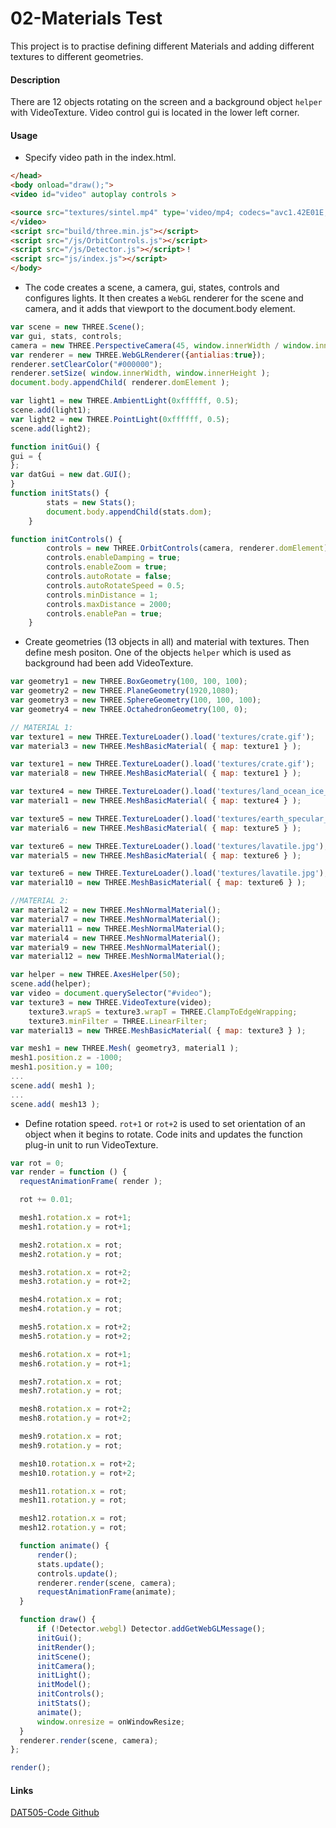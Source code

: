 02-Materials Test
========

This project is to practise defining different Materials and adding different textures to different geometries.

#### Description ####
There are 12 objects rotating on the screen and a background object `helper` with VideoTexture. Video control gui is located in the lower left corner.

#### Usage ####

* Specify video path in the index.html.

```html
</head>
<body onload="draw();">
<video id="video" autoplay controls >

<source src="textures/sintel.mp4" type='video/mp4; codecs="avc1.42E01E, mp4a.40.2"'>
</video>
<script src="build/three.min.js"></script>
<script src="/js/OrbitControls.js"></script>
<script src="/js/Detector.js"></script>！
<script src="js/index.js"></script>
</body>
```
* The code creates a scene, a camera, gui, states, controls and configures lights. It then creates a `WebGL` renderer for the scene and camera, and it adds that viewport to the document.body element.

```javascript
var scene = new THREE.Scene();
var gui, stats, controls;
camera = new THREE.PerspectiveCamera(45, window.innerWidth / window.innerHeight, 300, 10000 );
var renderer = new THREE.WebGLRenderer({antialias:true});
renderer.setClearColor("#000000");
renderer.setSize( window.innerWidth, window.innerHeight );
document.body.appendChild( renderer.domElement );

var light1 = new THREE.AmbientLight(0xffffff, 0.5);
scene.add(light1);
var light2 = new THREE.PointLight(0xffffff, 0.5);
scene.add(light2);

function initGui() {
gui = {
};
var datGui = new dat.GUI();
}
function initStats() {
        stats = new Stats();
        document.body.appendChild(stats.dom);
    }

function initControls() {
        controls = new THREE.OrbitControls(camera, renderer.domElement);
        controls.enableDamping = true;
        controls.enableZoom = true;
        controls.autoRotate = false;
        controls.autoRotateSpeed = 0.5;
        controls.minDistance = 1;
        controls.maxDistance = 2000;
        controls.enablePan = true;
    }
```

* Create geometries (13 objects in all) and material with textures. Then define mesh positon. One of the objects `helper` which is used as background had been add VideoTexture.

```javascript
var geometry1 = new THREE.BoxGeometry(100, 100, 100);
var geometry2 = new THREE.PlaneGeometry(1920,1080);
var geometry3 = new THREE.SphereGeometry(100, 100, 100);
var geometry4 = new THREE.OctahedronGeometry(100, 0);

// MATERIAL 1:
var texture1 = new THREE.TextureLoader().load('textures/crate.gif');
var material3 = new THREE.MeshBasicMaterial( { map: texture1 } );

var texture1 = new THREE.TextureLoader().load('textures/crate.gif');
var material8 = new THREE.MeshBasicMaterial( { map: texture1 } );

var texture4 = new THREE.TextureLoader().load('textures/land_ocean_ice_cloud_2048.jpg');
var material1 = new THREE.MeshBasicMaterial( { map: texture4 } );

var texture5 = new THREE.TextureLoader().load('textures/earth_specular_2048.jpg');
var material6 = new THREE.MeshBasicMaterial( { map: texture5 } );

var texture6 = new THREE.TextureLoader().load('textures/lavatile.jpg');
var material5 = new THREE.MeshBasicMaterial( { map: texture6 } );

var texture6 = new THREE.TextureLoader().load('textures/lavatile.jpg');
var material10 = new THREE.MeshBasicMaterial( { map: texture6 } );

//MATERIAL 2:
var material2 = new THREE.MeshNormalMaterial();
var material7 = new THREE.MeshNormalMaterial();
var material11 = new THREE.MeshNormalMaterial();
var material4 = new THREE.MeshNormalMaterial();
var material9 = new THREE.MeshNormalMaterial();
var material12 = new THREE.MeshNormalMaterial();

var helper = new THREE.AxesHelper(50);
scene.add(helper);
var video = document.querySelector("#video");
var texture3 = new THREE.VideoTexture(video);
    texture3.wrapS = texture3.wrapT = THREE.ClampToEdgeWrapping;
    texture3.minFilter = THREE.LinearFilter;
var material13 = new THREE.MeshBasicMaterial( { map: texture3 } );

var mesh1 = new THREE.Mesh( geometry3, material1 );
mesh1.position.z = -1000;
mesh1.position.y = 100;
...
scene.add( mesh1 );
...
scene.add( mesh13 );
```

* Define rotation speed. `rot+1` or `rot+2` is used to set orientation of an object when it begins to rotate. Code inits and updates the function plug-in unit to run VideoTexture.

```javascript
var rot = 0;
var render = function () {
  requestAnimationFrame( render );

  rot += 0.01;

  mesh1.rotation.x = rot+1;
  mesh1.rotation.y = rot+1;

  mesh2.rotation.x = rot;
  mesh2.rotation.y = rot;

  mesh3.rotation.x = rot+2;
  mesh3.rotation.y = rot+2;

  mesh4.rotation.x = rot;
  mesh4.rotation.y = rot;

  mesh5.rotation.x = rot+2;
  mesh5.rotation.y = rot+2;

  mesh6.rotation.x = rot+1;
  mesh6.rotation.y = rot+1;

  mesh7.rotation.x = rot;
  mesh7.rotation.y = rot;

  mesh8.rotation.x = rot+2;
  mesh8.rotation.y = rot+2;

  mesh9.rotation.x = rot;
  mesh9.rotation.y = rot;

  mesh10.rotation.x = rot+2;
  mesh10.rotation.y = rot+2;

  mesh11.rotation.x = rot;
  mesh11.rotation.y = rot;

  mesh12.rotation.x = rot;
  mesh12.rotation.y = rot;

  function animate() {
      render();
      stats.update();
      controls.update();
      renderer.render(scene, camera);
      requestAnimationFrame(animate);
  }

  function draw() {
      if (!Detector.webgl) Detector.addGetWebGLMessage();
      initGui();
      initRender();
      initScene();
      initCamera();
      initLight();
      initModel();
      initControls();
      initStats();
      animate();
      window.onresize = onWindowResize;
  }
  renderer.render(scene, camera);
};

render();
```
#### Links ####
[DAT505-Code Github](https://github.com/LavaSheny/DAT505-Code.git)

